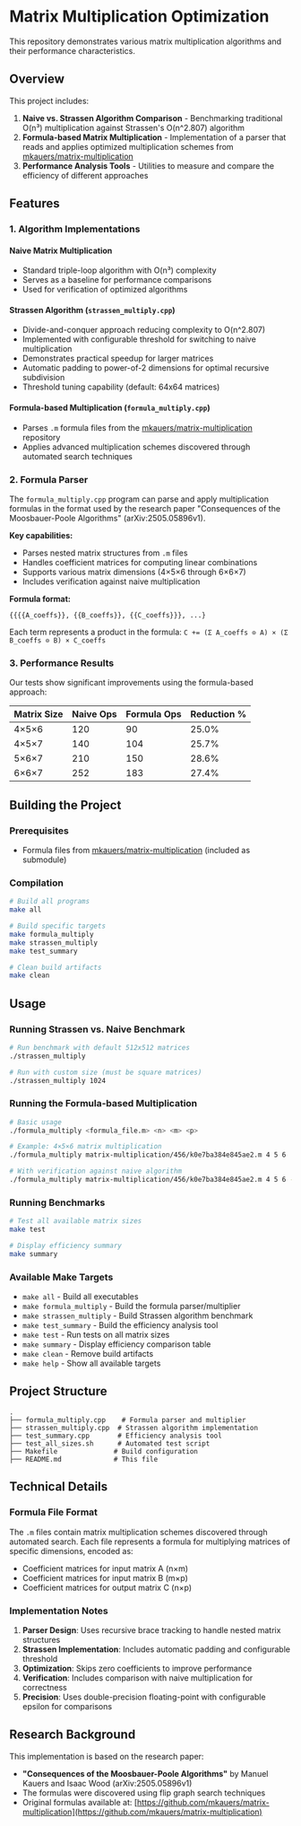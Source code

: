 # Matrix Multiplication Optimization

This repository demonstrates various matrix multiplication algorithms and their performance characteristics.

## Overview

This project includes:
1. **Naive vs. Strassen Algorithm Comparison** - Benchmarking traditional O(n³) multiplication against Strassen's O(n^2.807) algorithm
2. **Formula-based Matrix Multiplication** - Implementation of a parser that reads and applies optimized multiplication schemes from [mkauers/matrix-multiplication](https://github.com/mkauers/matrix-multiplication)
3. **Performance Analysis Tools** - Utilities to measure and compare the efficiency of different approaches

## Features

### 1. Algorithm Implementations

#### Naive Matrix Multiplication
- Standard triple-loop algorithm with O(n³) complexity
- Serves as a baseline for performance comparisons
- Used for verification of optimized algorithms

#### Strassen Algorithm (`strassen_multiply.cpp`)
- Divide-and-conquer approach reducing complexity to O(n^2.807)
- Implemented with configurable threshold for switching to naive multiplication
- Demonstrates practical speedup for larger matrices
- Automatic padding to power-of-2 dimensions for optimal recursive subdivision
- Threshold tuning capability (default: 64x64 matrices)

#### Formula-based Multiplication (`formula_multiply.cpp`)
- Parses `.m` formula files from the [mkauers/matrix-multiplication](https://github.com/mkauers/matrix-multiplication) repository
- Applies advanced multiplication schemes discovered through automated search techniques

### 2. Formula Parser

The `formula_multiply.cpp` program can parse and apply multiplication formulas in the format used by the research paper "Consequences of the Moosbauer-Poole Algorithms" (arXiv:2505.05896v1).

**Key capabilities:**
- Parses nested matrix structures from `.m` files
- Handles coefficient matrices for computing linear combinations
- Supports various matrix dimensions (4×5×6 through 6×6×7)
- Includes verification against naive multiplication

**Formula format:**
```
{{{{A_coeffs}}, {{B_coeffs}}, {{C_coeffs}}}, ...}
```
Each term represents a product in the formula: `C += (Σ A_coeffs ⊙ A) × (Σ B_coeffs ⊙ B) × C_coeffs`

### 3. Performance Results

Our tests show significant improvements using the formula-based approach:

| Matrix Size | Naive Ops | Formula Ops | Reduction % |
|-------------|-----------|-------------|-------------|
| 4×5×6       | 120       | 90          | 25.0%       |
| 4×5×7       | 140       | 104         | 25.7%       |
| 5×6×7       | 210       | 150         | 28.6%       |
| 6×6×7       | 252       | 183         | 27.4%       |

## Building the Project

### Prerequisites
- Formula files from [mkauers/matrix-multiplication](https://github.com/mkauers/matrix-multiplication) (included as submodule)

### Compilation

```bash
# Build all programs
make all

# Build specific targets
make formula_multiply
make strassen_multiply
make test_summary

# Clean build artifacts
make clean
```

## Usage

### Running Strassen vs. Naive Benchmark

```bash
# Run benchmark with default 512x512 matrices
./strassen_multiply

# Run with custom size (must be square matrices)
./strassen_multiply 1024
```

### Running the Formula-based Multiplication

```bash
# Basic usage
./formula_multiply <formula_file.m> <n> <m> <p>

# Example: 4×5×6 matrix multiplication
./formula_multiply matrix-multiplication/456/k0e7ba384e845ae2.m 4 5 6

# With verification against naive algorithm
./formula_multiply matrix-multiplication/456/k0e7ba384e845ae2.m 4 5 6 --verify
```

### Running Benchmarks

```bash
# Test all available matrix sizes
make test

# Display efficiency summary
make summary
```

### Available Make Targets

- `make all` - Build all executables
- `make formula_multiply` - Build the formula parser/multiplier
- `make strassen_multiply` - Build Strassen algorithm benchmark
- `make test_summary` - Build the efficiency analysis tool
- `make test` - Run tests on all matrix sizes
- `make summary` - Display efficiency comparison table
- `make clean` - Remove build artifacts
- `make help` - Show all available targets

## Project Structure

```
.
├── formula_multiply.cpp    # Formula parser and multiplier
├── strassen_multiply.cpp  # Strassen algorithm implementation
├── test_summary.cpp       # Efficiency analysis tool
├── test_all_sizes.sh      # Automated test script
├── Makefile              # Build configuration
├── README.md             # This file
```

## Technical Details

### Formula File Format

The `.m` files contain matrix multiplication schemes discovered through automated search. Each file represents a formula for multiplying matrices of specific dimensions, encoded as:
- Coefficient matrices for input matrix A (n×m)
- Coefficient matrices for input matrix B (m×p)
- Coefficient matrices for output matrix C (n×p)

### Implementation Notes

1. **Parser Design**: Uses recursive brace tracking to handle nested matrix structures
2. **Strassen Implementation**: Includes automatic padding and configurable threshold
3. **Optimization**: Skips zero coefficients to improve performance
4. **Verification**: Includes comparison with naive multiplication for correctness
5. **Precision**: Uses double-precision floating-point with configurable epsilon for comparisons

## Research Background

This implementation is based on the research paper:
- **"Consequences of the Moosbauer-Poole Algorithms"** by Manuel Kauers and Isaac Wood (arXiv:2505.05896v1)
- The formulas were discovered using flip graph search techniques
- Original formulas available at: [https://github.com/mkauers/matrix-multiplication](https://github.com/mkauers/matrix-multiplication)
